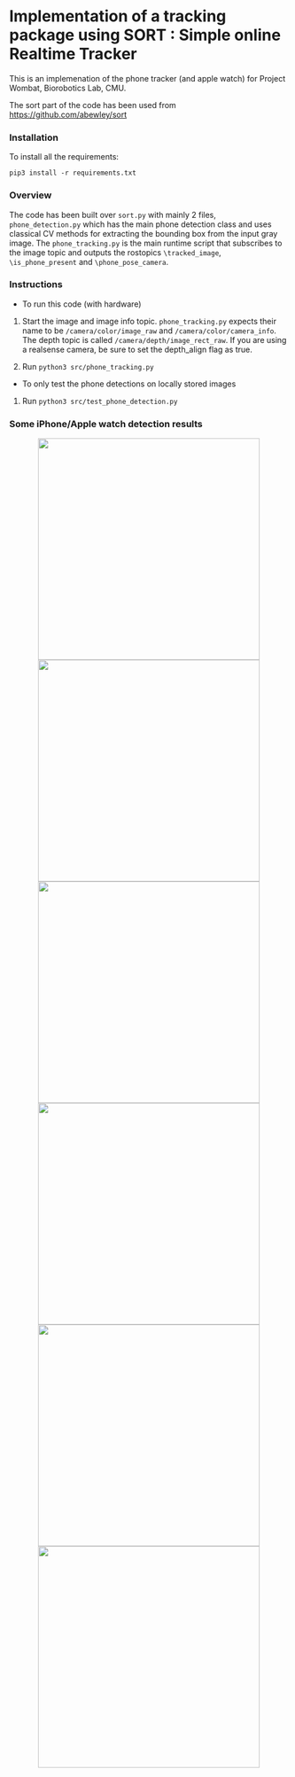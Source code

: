 # Implementation of a tracking package using SORT : Simple online Realtime Tracker 

This is an implemenation of the phone tracker (and apple watch) for Project Wombat, Biorobotics Lab, CMU.

The sort part of the code has been used from https://github.com/abewley/sort

### Installation
To install all the requirements:
```
pip3 install -r requirements.txt
```

### Overview

The code has been built over `sort.py` with mainly 2 files, `phone_detection.py` which has the main phone detection class and uses classical CV methods for extracting the bounding box from the input gray image. The `phone_tracking.py` is the main runtime script that subscribes to the image topic and outputs the rostopics  `\tracked_image`, `\is_phone_present`  and `\phone_pose_camera`.


### Instructions 
- To run this code (with hardware)

1. Start the image and image info topic. `phone_tracking.py` expects their name to be `/camera/color/image_raw` and `/camera/color/camera_info`. The depth topic is called `/camera/depth/image_rect_raw`. If you are using a realsense camera, be sure to set the depth_align flag as true. 

2. Run `python3 src/phone_tracking.py`

- To only test the phone detections on locally stored images

1. Run `python3 src/test_phone_detection.py` 

### Some iPhone/Apple watch detection results
<p align="center">
  <img src="src/results/8_detected.png" width="400" />
  <img src="src/results/9_detected.png" width="400" />
  <img src="src/results/10_detected.png" width="400" />
  <img src="src/results/11_detected.png" width="400" />
  <img src="src/results/12_detected.png" width="400" />
  <img src="src/results/13_detected.png" width="400" />
</p>



